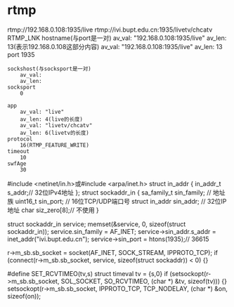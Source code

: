 # rtmp


rtmp://192.168.0.108:1935/live
rtmp://ivi.bupt.edu.cn:1935/livetv/chcatv
RTMP_LNK
	hostname(与port是一对)
	    av_val: "192.168.0.108:1935/live"
	    av_len: 13(表示192.168.0.108这部分内容)
	    av_val: "192.168.0.108:1935/live"
	    av_len: 13
	port
	    1935

	sockshost(与socksport是一对)
	    av_val:
	    av_len:
	socksport
	    0

	app
	    av_val: "live"
	    av_len: 4(live的长度)
	    av_val: "livetv/chcatv"
	    av_len: 6(livetv的长度)
	protocol
	    16(RTMP_FEATURE_WRITE)
	timeout
	    10
	swfAge
	    30



























#include <netinet/in.h>或#include <arpa/inet.h>
struct in_addr {
    in_addr_t s_addr;// 32位IPv4地址
};
struct sockaddr_in {
	sa_family_t    sin_family; // 地址族
	uint16_t       sin_port;   // 16位TCP/UDP端口号
	struct in_addr sin_addr;   // 32位IP地址
	char           siz_zero[8];// 不使用
}

struct sockaddr_in service;
memset(&service, 0, sizeof(struct sockaddr_in));
service.sin_family = AF_INET;
service->sin_addr.s_addr = inet_addr("ivi.bupt.edu.cn");
service->sin_port = htons(1935);// 36615

r->m_sb.sb_socket = socket(AF_INET, SOCK_STREAM, IPPROTO_TCP);
if (connect(r->m_sb.sb_socket, service, sizeof(struct sockaddr)) < 0) {}

#define SET_RCVTIMEO(tv,s)	struct timeval tv = {s,0}
if (setsockopt(r->m_sb.sb_socket, SOL_SOCKET, SO_RCVTIMEO, (char *) &tv, sizeof(tv))) {}
setsockopt(r->m_sb.sb_socket, IPPROTO_TCP, TCP_NODELAY, (char *) &on, sizeof(on));
































































































